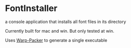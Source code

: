 # FontInstaller
a console application that installs all font files in its directory

Currently built for mac and win. But only tested at win. 

Uses [Warp-Packer](https://github.com/dgiagio/warp) to generate a single executable
